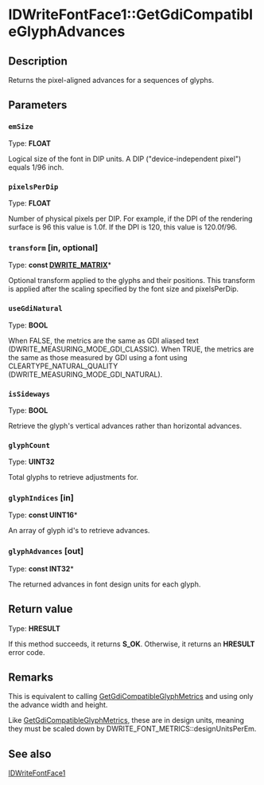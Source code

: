 # IDWriteFontFace1::GetGdiCompatibleGlyphAdvances

## Description

Returns the pixel-aligned advances for a sequences of glyphs.

## Parameters

### `emSize`

Type: **FLOAT**

Logical size of the font in DIP units. A DIP
("device-independent pixel") equals 1/96 inch.

### `pixelsPerDip`

Type: **FLOAT**

Number of physical pixels per DIP. For
example, if the DPI of the rendering surface is 96 this value is
1.0f. If the DPI is 120, this value is 120.0f/96.

### `transform` [in, optional]

Type: **const [DWRITE_MATRIX](https://learn.microsoft.com/windows/win32/api/dwrite/ns-dwrite-dwrite_matrix)***

Optional transform applied to the glyphs and
their positions. This transform is applied after the scaling
specified by the font size and pixelsPerDip.

### `useGdiNatural`

Type: **BOOL**

When FALSE, the metrics are the same as
GDI aliased text (DWRITE_MEASURING_MODE_GDI_CLASSIC). When TRUE,
the metrics are the same as those measured by GDI using a font
using CLEARTYPE_NATURAL_QUALITY (DWRITE_MEASURING_MODE_GDI_NATURAL).

### `isSideways`

Type: **BOOL**

Retrieve the glyph's vertical advances rather
than horizontal advances.

### `glyphCount`

Type: **UINT32**

Total glyphs to retrieve adjustments for.

### `glyphIndices` [in]

Type: **const UINT16***

An array of glyph id's to retrieve advances.

### `glyphAdvances` [out]

Type: **const INT32***

The returned advances in font design units for
each glyph.

## Return value

Type: **HRESULT**

If this method succeeds, it returns **S_OK**. Otherwise, it returns an **HRESULT** error code.

## Remarks

This is equivalent to calling [GetGdiCompatibleGlyphMetrics](https://learn.microsoft.com/windows/win32/api/dwrite/nf-dwrite-idwritefontface-getgdicompatibleglyphmetrics) and using only the advance width and height.

Like [GetGdiCompatibleGlyphMetrics](https://learn.microsoft.com/windows/win32/api/dwrite/nf-dwrite-idwritefontface-getgdicompatibleglyphmetrics), these are in
design units, meaning they must be scaled down by
DWRITE_FONT_METRICS::designUnitsPerEm.

## See also

[IDWriteFontFace1](https://learn.microsoft.com/windows/win32/api/dwrite_1/nn-dwrite_1-idwritefontface1)
